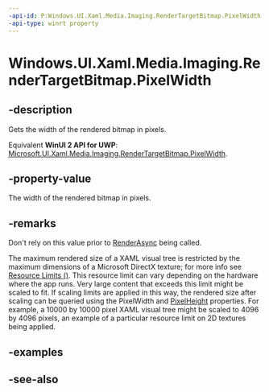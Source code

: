 ```yaml
---
-api-id: P:Windows.UI.Xaml.Media.Imaging.RenderTargetBitmap.PixelWidth
-api-type: winrt property
---
```


<!-- Property syntax
public int PixelWidth { get; }
-->

# Windows.UI.Xaml.Media.Imaging.RenderTargetBitmap.PixelWidth

## -description
Gets the width of the rendered bitmap in pixels.

Equivalent **WinUI 2 API for UWP**: [Microsoft.UI.Xaml.Media.Imaging.RenderTargetBitmap.PixelWidth](/windows/winui/api/microsoft.ui.xaml.media.imaging.rendertargetbitmap.pixelwidth).

## -property-value
The width of the rendered bitmap in pixels.

## -remarks
Don't rely on this value prior to [RenderAsync](rendertargetbitmap_renderasync_1804035726.md) being called.

The maximum rendered size of a XAML visual tree is restricted by the maximum dimensions of a Microsoft DirectX texture; for more info see [Resource Limits ()](/windows/desktop/direct3d11/overviews-direct3d-11-resources-limits). This resource limit can vary depending on the hardware where the app runs. Very large content that exceeds this limit might be scaled to fit. If scaling limits are applied in this way, the rendered size after scaling can be queried using the PixelWidth and [PixelHeight](rendertargetbitmap_pixelheight.md) properties. For example, a 10000 by 10000 pixel XAML visual tree might be scaled to 4096 by 4096 pixels, an example of a particular resource limit on 2D textures being applied.

## -examples

## -see-also
